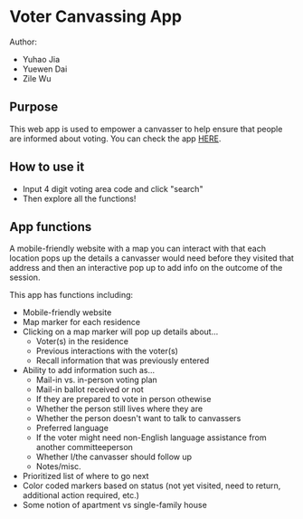 # Voter Canvassing App

Author:
* Yuhao Jia
* Yuewen Dai
* Zile Wu

## Purpose

This web app is used to empower a canvasser to help ensure that people are informed about voting. You can check the app [HERE](https://yuewendai.github.io/voter-canvassing/site/index.html).

## How to use it
* Input 4 digit voting area code and click "search"
* Then explore all the functions!

## App functions

A mobile-friendly website with a map you can interact with that each location pops up the details a canvasser would need before they visited that address and then an interactive pop up to add info on the outcome of the session.

This app has functions including:
* Mobile-friendly website
* Map marker for each residence
* Clicking on a map marker will pop up details about...
  * Voter(s) in the residence
  * Previous interactions with the voter(s)
  * Recall information that was previously entered
* Ability to add information such as...
  * Mail-in vs. in-person voting plan
  * Mail-in ballot received or not
  * If they are prepared to vote in person othewise
  * Whether the person still lives where they are
  * Whether the person doesn't want to talk to canvassers
  * Preferred language
  * If the voter might need non-English language assistance from another committeeperson 
  * Whether I/the canvasser should follow up
  * Notes/misc.
* Prioritized list of where to go next
* Color coded markers based on status (not yet visited, need to return, additional action required, etc.)
* Some notion of apartment vs single-family house

